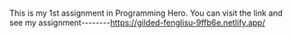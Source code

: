 This is my 1st assignment in Programming Hero. You can visit the link and see my assignment--------https://gilded-fenglisu-9ffb6e.netlify.app/
